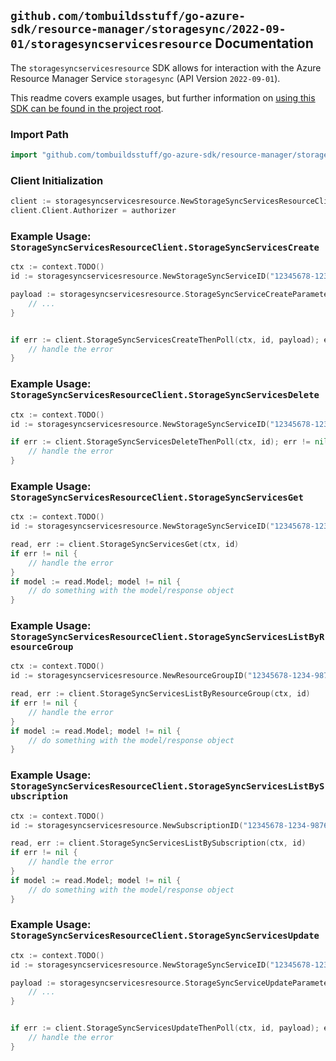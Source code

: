 
## `github.com/tombuildsstuff/go-azure-sdk/resource-manager/storagesync/2022-09-01/storagesyncservicesresource` Documentation

The `storagesyncservicesresource` SDK allows for interaction with the Azure Resource Manager Service `storagesync` (API Version `2022-09-01`).

This readme covers example usages, but further information on [using this SDK can be found in the project root](https://github.com/tombuildsstuff/go-azure-sdk/tree/main/docs).

### Import Path

```go
import "github.com/tombuildsstuff/go-azure-sdk/resource-manager/storagesync/2022-09-01/storagesyncservicesresource"
```


### Client Initialization

```go
client := storagesyncservicesresource.NewStorageSyncServicesResourceClientWithBaseURI("https://management.azure.com")
client.Client.Authorizer = authorizer
```


### Example Usage: `StorageSyncServicesResourceClient.StorageSyncServicesCreate`

```go
ctx := context.TODO()
id := storagesyncservicesresource.NewStorageSyncServiceID("12345678-1234-9876-4563-123456789012", "example-resource-group", "storageSyncServiceValue")

payload := storagesyncservicesresource.StorageSyncServiceCreateParameters{
	// ...
}


if err := client.StorageSyncServicesCreateThenPoll(ctx, id, payload); err != nil {
	// handle the error
}
```


### Example Usage: `StorageSyncServicesResourceClient.StorageSyncServicesDelete`

```go
ctx := context.TODO()
id := storagesyncservicesresource.NewStorageSyncServiceID("12345678-1234-9876-4563-123456789012", "example-resource-group", "storageSyncServiceValue")

if err := client.StorageSyncServicesDeleteThenPoll(ctx, id); err != nil {
	// handle the error
}
```


### Example Usage: `StorageSyncServicesResourceClient.StorageSyncServicesGet`

```go
ctx := context.TODO()
id := storagesyncservicesresource.NewStorageSyncServiceID("12345678-1234-9876-4563-123456789012", "example-resource-group", "storageSyncServiceValue")

read, err := client.StorageSyncServicesGet(ctx, id)
if err != nil {
	// handle the error
}
if model := read.Model; model != nil {
	// do something with the model/response object
}
```


### Example Usage: `StorageSyncServicesResourceClient.StorageSyncServicesListByResourceGroup`

```go
ctx := context.TODO()
id := storagesyncservicesresource.NewResourceGroupID("12345678-1234-9876-4563-123456789012", "example-resource-group")

read, err := client.StorageSyncServicesListByResourceGroup(ctx, id)
if err != nil {
	// handle the error
}
if model := read.Model; model != nil {
	// do something with the model/response object
}
```


### Example Usage: `StorageSyncServicesResourceClient.StorageSyncServicesListBySubscription`

```go
ctx := context.TODO()
id := storagesyncservicesresource.NewSubscriptionID("12345678-1234-9876-4563-123456789012")

read, err := client.StorageSyncServicesListBySubscription(ctx, id)
if err != nil {
	// handle the error
}
if model := read.Model; model != nil {
	// do something with the model/response object
}
```


### Example Usage: `StorageSyncServicesResourceClient.StorageSyncServicesUpdate`

```go
ctx := context.TODO()
id := storagesyncservicesresource.NewStorageSyncServiceID("12345678-1234-9876-4563-123456789012", "example-resource-group", "storageSyncServiceValue")

payload := storagesyncservicesresource.StorageSyncServiceUpdateParameters{
	// ...
}


if err := client.StorageSyncServicesUpdateThenPoll(ctx, id, payload); err != nil {
	// handle the error
}
```

